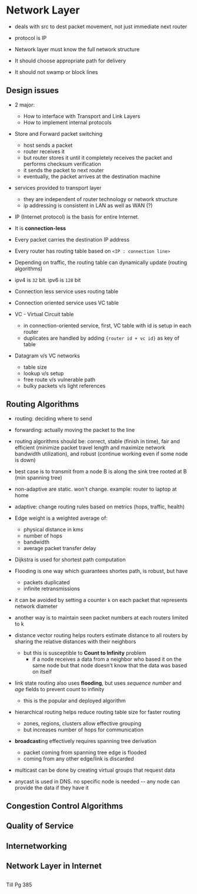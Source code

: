 # Network Layer

- deals with src to dest packet movement, not just immediate next router
- protocol is IP

- Network layer must know the full network structure
- It should choose appropriate path for delivery
- It should not swamp or block lines

## Design issues
- 2 major:
	- How to interface with Transport and Link Layers
	- How to implement internal protocols

- Store and Forward packet switching
	- host sends a packet
	- router receives it
	- but router stores it until it completely receives the packet and performs checksum verification
	- it sends the packet to next router
	- eventually, the packet arrives at the destination machine

- services provided to transport layer
	- they are independent of router technology or network structure
	- ip addressing is consistent in LAN as well as WAN (?)

- IP (Internet protocol) is the basis for entire Internet.
- It is **connection-less**
- Every packet carries the destination IP address
- Every router has routing table based on `<IP : connection line>`
- Depending on traffic, the routing table can dynamically update (routing algorithms)
- ipv4 is `32` bit. ipv6 is `128` bit

- Connection less service uses routing table
- Connection oriented service uses VC table

- VC - Virtual Circuit table
	- in connection-oriented service, first, VC table with id is setup in each router
	- duplicates are handled by adding `{router id + vc id}` as key of table

- Datagram v/s VC networks
	- table size	
	- lookup v/s setup
	- free route v/s vulnerable path
	- bulky packets v/s light references
	

## Routing Algorithms
- routing: deciding where to send
- forwarding: actually moving the packet to the line
- routing algorithms should be: correct, stable (finish in time), fair and efficient (minimize packet travel length and maximize network bandwidth utilization), and robust (continue working even if some node is down)
- best case is to transmit from a node B is along the sink tree rooted at B (min spanning tree)

- non-adaptive are static. won't change. example: router to laptop at home
- adaptive: change routing rules based on metrics (hops, traffic, health)

- Edge weight is a weighted average of:
	- physical distance in kms
	- number of hops
	- bandwidth
	- average packet transfer delay
- Dijkstra is used for shortest path computation

- Flooding is one way which guarantees shortes path, is robust, but have
	- packets duplicated
	- infinite retransmissions
- it can be avoided by setting a counter `k`  on each packet that represents network diameter
- another way is to maintain seen packet numbers at each routers limited to k

- distance vector routing helps routers estimate distance to all routers by sharing the relative distances with their neighbors
	- but this is susceptible to **Count to Infinity** problem
		- if a node receives a data from a neighbor who based it on the same node but that node doesn't know that the data was based on itself

- link state routing also uses **flooding**, but uses _sequence number_ and _age_ fields to prevent count to infinity
	- this is the popular and deployed algorithm

- hierarchical routing helps reduce routing table size for faster routing
	- zones, regions, clusters allow effective grouping
	- but increases number of hops for communication

- **broadcast**ing effectively requires spanning tree derivation
	- packet coming from spanning tree edge is flooded
	- coming from any other edge/link is discarded

- multicast can be done by creating virtual groups that request data

- anycast is used in DNS. no specific node is needed -- any node can provide the data if they have it


## Congestion Control Algorithms

## Quality of Service

## Internetworking

## Network Layer in Internet

## 



Till Pg 385


